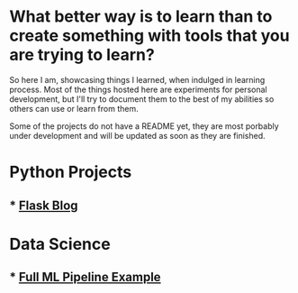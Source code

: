 # What better way is to learn than to create something with tools that you are trying to learn?
So here I am, showcasing things I learned, when indulged in learning process. Most of the things hosted here are experiments for personal development, but I'll try to document them to the best of my abilities so others can use or learn from them. 

Some of the projects do not have a README yet, they are most porbably under development and will be updated as soon as they are finished.

# Python Projects

## * [Flask Blog](https://github.com/uditmanav17/Projects/tree/master/Flask_blog)


# Data Science

## * [Full ML Pipeline Example](https://github.com/uditmanav17/Interesting-Books/tree/master/Hands-On%20ML/Ch2%20Full%20ML%20Pipeline)









